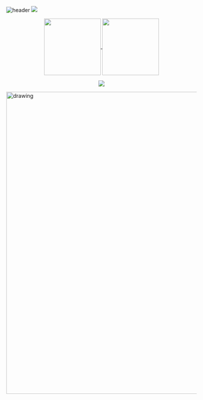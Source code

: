 ![header](https://capsule-render.vercel.app/api?type=waving&color=auto&height=220&section=header&text=Devsaider&fontSize=60&animation=fadeIn&fontAlignY=38&desc=Frontend%20and%20Backend%20Developer&descAlignY=51&descAlign=62)
  <img src="https://github-readme-stats.vercel.app/api?username=nzkdevsaider&theme=merko&count_private=true&show_icons=true&hide_title=true&hide=stars" />
<p align="center">
  <a href="https://github.com/nzkdevsaider">
    <img
      align="center"
      height="150em"
      src="https://github-readme-stats.vercel.app/api?username=nzkdevsaider&show_icons=true&include_all_commits=true&count_private=true&theme=tokyonight"
    />
  </a>
  <a href="https://github.com/nzkdevsaider">
    <img
      align="center"
      height="150em"
      src="https://github-readme-stats.vercel.app/api/top-langs/?username=nzkdevsaider&show_icons=true&include_all_commits=true&count_private=true&layout=compact&theme=tokyonight"
    />
  </a>
</p>
<p align="center">
  <a href="https://github.com/nzkdevsaider">
    <img
      align="center"
      src="https://github-profile-trophy.vercel.app/?username=nzkdevsaider&theme=onedark&no-frame=true&row=1&&margin-w=20&no-bg=true"/>
  </a>
</a>
</p>
<img src="https://activity-graph.herokuapp.com/graph?username=nzkdevsaider&theme=react-dark" alt="drawing" width="800"/>
